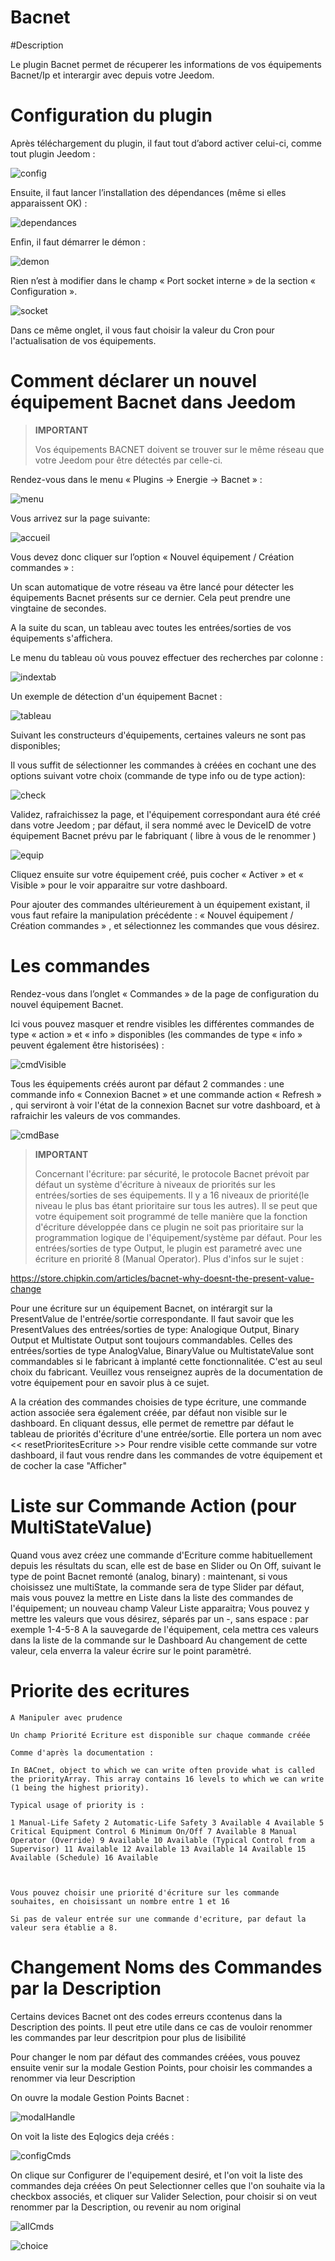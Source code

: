 # Bacnet

#Description

Le plugin Bacnet permet de récuperer les informations de vos équipements Bacnet/Ip et interargir avec depuis votre Jeedom.



# Configuration du plugin

Après téléchargement du plugin, il faut tout d’abord activer celui-ci, comme tout plugin Jeedom :

![config](./images/BacnetConfig.png)

Ensuite, il faut lancer l’installation des dépendances (même si elles apparaissent OK) :

![dependances](./images/BacnetDep.png)

Enfin, il faut démarrer le démon :

![demon](./images/BacnetDemon.png)


Rien n’est à modifier dans le champ « Port socket interne » de la section « Configuration ».

![socket](./images/BacnetSocket.png)


Dans ce même onglet, il vous faut choisir la valeur du Cron pour l'actualisation de vos équipements.




# Comment déclarer un nouvel équipement Bacnet dans Jeedom




>**IMPORTANT**
>
>Vos équipements BACNET doivent se trouver sur le même réseau que votre Jeedom pour être détectés par celle-ci.


Rendez-vous dans le menu « Plugins → Energie → Bacnet » :

![menu](./images/BacnetMenu.png)


Vous arrivez sur la page suivante:

![accueil](./images/BacnetAccueil.png)


Vous devez donc cliquer sur l’option « Nouvel équipement / Création commandes » :

Un scan automatique de votre réseau va être lancé pour détecter les équipements Bacnet présents sur ce dernier.
Cela peut prendre une vingtaine de secondes.

A la suite du scan, un tableau avec toutes les entrées/sorties de vos équipements s'affichera.

Le menu du tableau où vous pouvez effectuer des recherches par colonne :

![indextab](./images/BacnetIndexTab.png)


Un exemple de détection d'un équipement Bacnet :

![tableau](./images/BacnetTableau.png)

Suivant les constructeurs d'équipements, certaines valeurs ne sont pas disponibles;

Il vous suffit de sélectionner les commandes à créées en cochant une des options suivant votre choix (commande de type info ou de type action):

![check](./images/BacnetCheck.png)


Validez, rafraichissez la page, et l'équipement correspondant aura été créé dans votre Jeedom ; par défaut, il sera nommé avec le DeviceID de votre équipement Bacnet prévu par le fabriquant ( libre à vous de le renommer )

![equip](./images/BacnetEquip.png)

 Cliquez ensuite sur votre équipement créé, puis cocher « Activer » et « Visible » pour le voir apparaitre sur votre dashboard.

Pour ajouter des commandes ultérieurement à un équipement existant, il vous faut refaire la manipulation précédente : « Nouvel équipement / Création commandes » , et sélectionnez les commandes que vous désirez.



# Les commandes


Rendez-vous dans l’onglet « Commandes » de la page de configuration du nouvel équipement Bacnet.

Ici vous pouvez masquer et rendre visibles les différentes commandes de type « action » et « info » disponibles (les commandes de type « info » peuvent également être historisées) :

![cmdVisible](./images/BacnetVisible.png)

Tous les équipements créés auront par défaut 2 commandes : une commande info « Connexion Bacnet » et une commande action « Refresh » , qui serviront à voir l'état de la connexion Bacnet sur votre dashboard, et à rafraichir les valeurs de vos commandes.

![cmdBase](./images/BacnetCmdBase.png)





>**IMPORTANT**
>
>Concernant l'écriture: par sécurité, le protocole Bacnet prévoit par défaut un système d'écriture à niveaux de priorités sur les entrées/sorties de ses équipements.
Il y a 16 niveaux de priorité(le niveau le plus bas étant prioritaire sur tous les autres). Il se peut que votre équipement soit programmé de telle manière que la fonction d'écriture développée dans ce plugin ne soit pas prioritaire sur la programmation logique de l'équipement/système par défaut.
Pour les entrées/sorties de type Output, le plugin est parametré avec une écriture en priorité 8 (Manual Operator).
Plus d'infos sur le sujet :

https://store.chipkin.com/articles/bacnet-why-doesnt-the-present-value-change

Pour une écriture sur un équipement Bacnet, on intérargit sur la PresentValue de l'entrée/sortie correspondante.
Il faut savoir que les PresentValues des entrées/sorties de type: Analogique Output, Binary Output et Multistate Output sont toujours commandables.
Celles des entrées/sorties de type AnalogValue, BinaryValue ou MultistateValue sont commandables si le fabricant à implanté cette fonctionnalitée. C'est au seul choix du fabricant. Veuillez vous renseignez auprès de la documentation de votre équipement pour en savoir plus à ce sujet.




A la création des commandes choisies de type écriture, une commande action associée sera également créée, par défaut non visible sur le dashboard.
En cliquant dessus, elle permet de remettre par défaut le tableau de priorités d'écriture d'une entrée/sortie.
Elle portera un nom avec << resetPrioritesEcriture >>
Pour rendre visible cette commande sur votre dashboard, il faut vous rendre dans les commandes de votre équipement et de cocher la case "Afficher"



# Liste sur Commande Action (pour MultiStateValue)

Quand vous avez créez une commande d'Ecriture comme habituellement depuis les résultats du scan, elle est de base en Slider ou On Off, suivant le type de point Bacnet remonté (analog, binary) : maintenant, si vous choisissez une multiState, la commande sera de type Slider par défaut, mais vous pouvez la mettre en Liste dans la liste des commandes de l'équipement; un nouveau champ Valeur Liste apparaitra;
Vous pouvez y mettre les valeurs que vous désirez, séparés par un -, sans espace : par exemple 1-4-5-8
A la sauvegarde de l'équipement, cela mettra ces valeurs dans la liste de la commande sur le Dashboard
Au changement de cette valeur, cela enverra la valeur écrire sur le point paramètré.




# Priorite des ecritures

    A Manipuler avec prudence

    Un champ Priorité Ecriture est disponible sur chaque commande créée

    Comme d'après la documentation :

    In BACnet, object to which we can write often provide what is called the priorityArray. This array contains 16 levels to which we can write (1 being the highest priority).

    Typical usage of priority is :

    1 Manual-Life Safety 2 Automatic-Life Safety 3 Available 4 Available 5 Critical Equipment Control 6 Minimum On/Off 7 Available 8 Manual Operator (Override) 9 Available 10 Available (Typical Control from a Supervisor) 11 Available 12 Available 13 Available 14 Available 15 Available (Schedule) 16 Available



    Vous pouvez choisir une priorité d'écriture sur les commande souhaites, en choisissant un nombre entre 1 et 16

    Si pas de valeur entrée sur une commande d'ecriture, par defaut la valeur sera établie a 8.




# Changement Noms des Commandes par la Description


Certains devices Bacnet ont des codes erreurs ccontenus dans la Description des points.
Il peut etre utile dans ce cas de vouloir renommer les commandes par leur descritpion pour plus de lisibilité

Pour changer le nom par défaut des commandes créées, vous pouvez ensuite venir sur la modale Gestion Points, pour choisir les commandes a renommer via leur Description

On ouvre la modale Gestion Points Bacnet :

![modalHandle](./images/modalHandle.png)




On voit la liste des Eqlogics deja créés :

![configCmds](./images/configureCmds.png)



On clique sur Configurer de l'equipement desiré, et l'on voit la liste des commandes deja créées
On peut Selectionner celles que l'on souhaite via la checkbox associés, et cliquer sur Valider Selection, pour choisir si on veut renommer par la Description, ou revenir au nom original


![allCmds](./images/allCmds.png)

![choice](./images/choice.png)